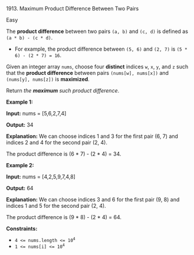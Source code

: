 1913\. Maximum Product Difference Between Two Pairs

Easy

The **product difference** between two pairs `(a, b)` and `(c, d)` is defined as `(a * b) - (c * d)`.

*   For example, the product difference between `(5, 6)` and `(2, 7)` is `(5 * 6) - (2 * 7) = 16`.

Given an integer array `nums`, choose four **distinct** indices `w`, `x`, `y`, and `z` such that the **product difference** between pairs `(nums[w], nums[x])` and `(nums[y], nums[z])` is **maximized**.

Return _the **maximum** such product difference_.

**Example 1:**

**Input:** nums = [5,6,2,7,4]

**Output:** 34

**Explanation:** We can choose indices 1 and 3 for the first pair (6, 7) and indices 2 and 4 for the second pair (2, 4).

The product difference is (6 \* 7) - (2 \* 4) = 34. 

**Example 2:**

**Input:** nums = [4,2,5,9,7,4,8]

**Output:** 64

**Explanation:** We can choose indices 3 and 6 for the first pair (9, 8) and indices 1 and 5 for the second pair (2, 4).

The product difference is (9 \* 8) - (2 \* 4) = 64. 

**Constraints:**

*   <code>4 <= nums.length <= 10<sup>4</sup></code>
*   <code>1 <= nums[i] <= 10<sup>4</sup></code>